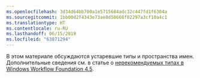 ```yaml
---
ms.openlocfilehash: 3d34d64bb700a1e5715684adc32c447fd1f6304a
ms.sourcegitcommit: 1bb00d2f4343e73ae8d58668f02297a3cf10a4c1
ms.translationtype: HT
ms.contentlocale: ru-RU
ms.lasthandoff: 06/15/2019
ms.locfileid: "63871294"
---
```

В этом материале обсуждаются устаревшие типы и пространства имен. Дополнительные сведения см. в статье о [нерекомендуемых типах в Windows Workflow Foundation 4.5](https://aka.ms/wfdeprecatedtypes).